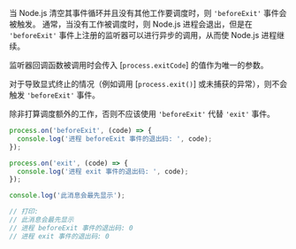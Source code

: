<!-- YAML
added: v0.11.12
-->

当 Node.js 清空其事件循环并且没有其他工作要调度时，则 `'beforeExit'` 事件会被触发。 
通常，当没有工作被调度时，则 Node.js 进程会退出，但是在 `'beforeExit'` 事件上注册的监听器可以进行异步的调用，从而使 Node.js 进程继续。

监听器回调函数被调用时会传入 [`process.exitCode`] 的值作为唯一的参数。

对于导致显式终止的情况（例如调用 [`process.exit()`] 或未捕获的异常），则不会触发 `'beforeExit'` 事件。

除非打算调度额外的工作，否则不应该使用 `'beforeExit'` 代替 `'exit'` 事件。

```js
process.on('beforeExit', (code) => {
  console.log('进程 beforeExit 事件的退出码: ', code);
});

process.on('exit', (code) => {
  console.log('进程 exit 事件的退出码: ', code);
});

console.log('此消息会最先显示');

// 打印:
// 此消息会最先显示
// 进程 beforeExit 事件的退出码: 0
// 进程 exit 事件的退出码: 0
```



